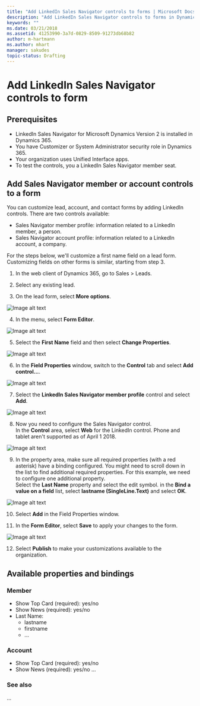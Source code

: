 ```yaml
---
title: "Add LinkedIn Sales Navigator controls to forms | Microsoft Docs"
description: "Add LinkedIn Sales Navigator controls to forms in Dynamics 365."
keywords: ""
ms.date: 03/21/2018
ms.assetid: 41253990-3a7d-0829-8509-91273db68b82
author: m-hartmann
ms.author: mhart
manager: sakudes
topic-status: Drafting
---
```


# Add LinkedIn Sales Navigator controls to form

## Prerequisites

- LinkedIn Sales Navigator for Microsoft Dynamics Version 2 is installed in Dynamics 365.
- You have Customizer or System Administrator security role in Dynamics 365. 
- Your organization uses Unified Interface apps.
- To test the controls, you a LinkedIn Sales Navigator member seat.

## Add Sales Navigator member or account controls to a form

You can customize lead, account, and contact forms by adding LinkedIn controls.
There are two controls available: 
- Sales Navigator member profile: information related to a LinkedIn member, a person.
- Sales Navigator account profile: information related to a LinkedIn account, a company. 

For the steps below, we'll customize a first name field on a lead form. Customizing fields on other forms is similar, starting from step 3.

1. In the web client of Dynamics 365, go to Sales > Leads.

2. Select any existing lead.

3. On the lead form, select **More options**. 

![Image alt text](media/open-more-options.png "Image hover text")

4. In the menu, select **Form Editor**.

![Image alt text](media/open-form-editor.png "Image hover text")

5. Select the **First Name** field and then select **Change Properties**.

![Image alt text](media/change-form-properties.png "Image hover text")

6. In the **Field Properties** window, switch to the **Control** tab and select **Add control...**.

![Image alt text](media/add-control.png "Image hover text")

7. Select the **LinkedIn Sales Navigator member profile** control and select **Add**.

![Image alt text](media/add-control-to-form.png "Image hover text")

8. Now you need to configure the Sales Navigator control.    
In the **Control** area, select **Web** for the LinkedIn control. Phone and tablet aren't supported as of April 1 2018.

![Image alt text](media/configure-sales-navigator-control.png "Image hover text")

9. In the property area, make sure all required properties (with a red asterisk) have a binding configured. You might need to scroll down in the list to find additional required properties. For this example, we need to configure one additional property.    
Select the **Last Name** property and select the edit symbol. in the **Bind a value on a field** list, select **lastname (SingleLine.Text)** and select **OK**.

![Image alt text](media/configure-lastname-property.png "Image hover text")

10. Select **Add** in the Field Properties window.

11. In the **Form Editor**, select **Save** to apply your changes to the form. 

![Image alt text](media/save-publish-customizations.png "Image hover text")

12. Select **Publish** to make your customizations available to the organization.

## Available properties and bindings

### Member

- Show Top Card (required): yes/no
- Show News (required): yes/no
- Last Name: 
    - lastname
    - firstname
    - ...

### Account

- Show Top Card (required): yes/no
- Show News (required): yes/no
...

### See also
...
